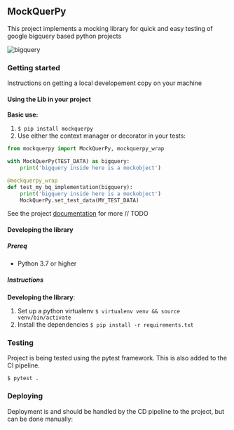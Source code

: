 ## MockQuerPy

This project implements a mocking library for quick and easy testing of google
bigquery based python projects

![bigquery](./bigquery.png)

### Getting started

Instructions on getting a local developement copy on your machine

#### Using the Lib in your project

**Basic use:**

1. `$ pip install mockquerpy`
2. Use either the context manager or decorator in your tests:

```python
from mockquerpy import MockQuerPy, mockquerpy_wrap

with MockQuerPy(TEST_DATA) as bigquery:
    print('bigquery inside here is a mockobject')

@mockquerpy_wrap
def test_my_bq_implementation(bigquery):
    print('bigquery inside here is a mockobject')
    MockQuerPy.set_test_data(MY_TEST_DATA)
```

See the project [documentation](#) for more // TODO

#### Developing the library

##### Prereq
- Python 3.7 or higher

##### Instructions

**Developing the library**:
1. Set up a python virtualenv `$ virtualenv venv && source venv/bin/activate`
2. Install the dependencies `$ pip install -r requirements.txt`

### Testing

Project is being tested using the pytest framework. This is also added to the
CI pipeline.

`$ pytest .`

### Deploying

Deployment is and should be handled by the CD pipeline to the project, but can
be done manually:
